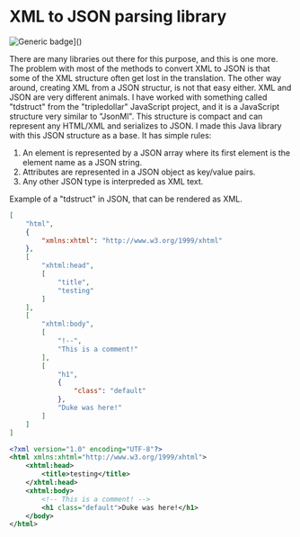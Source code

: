 # XML to JSON parsing library

![Generic badge](https://img.shields.io/badge/SemVer-0.1.0-green.svg)]()

There are many libraries out there for this purpose, and this is one more. The problem with most of the methods to convert XML to JSON is that some of the XML structure often get lost in the translation. The other way around, creating XML from a JSON structur, is not that easy either. XML and JSON are very different animals. I have worked with something called "tdstruct" from the "tripledollar" JavaScript project, and it is a JavaScript structure very similar to "JsonMl". This structure is compact and can represent any HTML/XML and serializes to JSON. I made this Java library with this JSON structure as a base. It has simple rules:

1. An element is represented by a JSON array where its first element is the element name as a JSON string.
2. Attributes are represented in a JSON object as key/value pairs.
3. Any other JSON type is interpreded as XML text.

Example of a "tdstruct" in JSON, that can be rendered as XML.

```json
[
    "html",
    {
        "xmlns:xhtml": "http://www.w3.org/1999/xhtml"
    },
    [
        "xhtml:head",
        [
            "title",
            "testing"
        ]
    ],
    [
        "xhtml:body",
        [
            "!--",
            "This is a comment!"
        ],
        [
            "h1",
            {
                "class": "default"
            },
            "Duke was here!"
        ]
    ]
]
```

```xml
<?xml version="1.0" encoding="UTF-8"?>
<html xmlns:xhtml="http://www.w3.org/1999/xhtml">
	<xhtml:head>
		<title>testing</title>
	</xhtml:head>
	<xhtml:body>
		<!-- This is a comment! -->
		<h1 class="default">Duke was here!</h1>
	</body>
</html>
```




